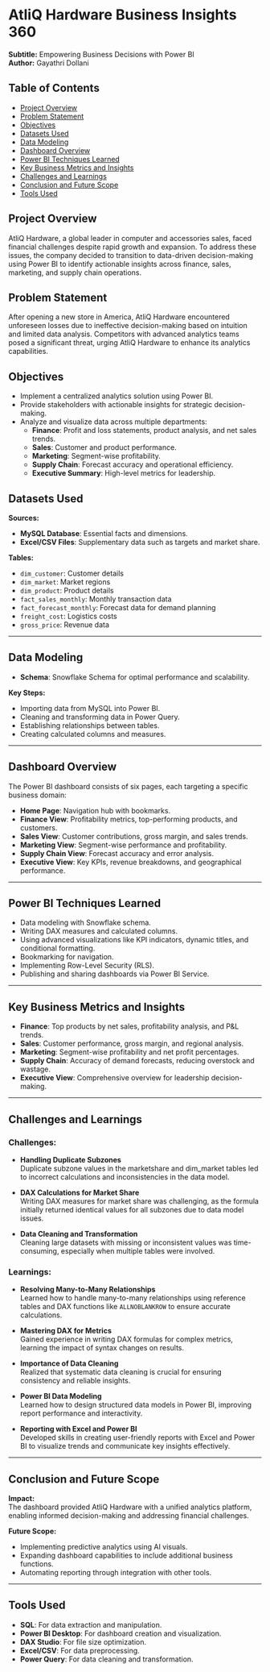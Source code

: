 # AtliQ Hardware Business Insights 360

**Subtitle:** Empowering Business Decisions with Power BI  
**Author:** Gayathri Dollani  


## Table of Contents

- [Project Overview](#project-overview)
- [Problem Statement](#problem-statement)
- [Objectives](#objectives)
- [Datasets Used](#datasets-used)
- [Data Modeling](#data-modeling)
- [Dashboard Overview](#dashboard-overview)
- [Power BI Techniques Learned](#power-bi-techniques-learned)
- [Key Business Metrics and Insights](#key-business-metrics-and-insights)
- [Challenges and Learnings](#challenges-and-learnings)
- [Conclusion and Future Scope](#conclusion-and-future-scope)
- [Tools Used](#tools-used)


## Project Overview

AtliQ Hardware, a global leader in computer and accessories sales, faced financial challenges despite rapid growth and expansion. To address these issues, the company decided to transition to data-driven decision-making using Power BI to identify actionable insights across finance, sales, marketing, and supply chain operations.


## Problem Statement

After opening a new store in America, AtliQ Hardware encountered unforeseen losses due to ineffective decision-making based on intuition and limited data analysis. Competitors with advanced analytics teams posed a significant threat, urging AtliQ Hardware to enhance its analytics capabilities.


## Objectives

- Implement a centralized analytics solution using Power BI.
- Provide stakeholders with actionable insights for strategic decision-making.
- Analyze and visualize data across multiple departments:
  - **Finance**: Profit and loss statements, product analysis, and net sales trends.
  - **Sales**: Customer and product performance.
  - **Marketing**: Segment-wise profitability.
  - **Supply Chain**: Forecast accuracy and operational efficiency.
  - **Executive Summary**: High-level metrics for leadership.


## Datasets Used

**Sources:**

- **MySQL Database**: Essential facts and dimensions.
- **Excel/CSV Files**: Supplementary data such as targets and market share.

**Tables:**

- `dim_customer`: Customer details  
- `dim_market`: Market regions  
- `dim_product`: Product details  
- `fact_sales_monthly`: Monthly transaction data  
- `fact_forecast_monthly`: Forecast data for demand planning  
- `freight_cost`: Logistics costs  
- `gross_price`: Revenue data  

---

## Data Modeling

- **Schema**: Snowflake Schema for optimal performance and scalability.

**Key Steps:**

- Importing data from MySQL into Power BI.  
- Cleaning and transforming data in Power Query.  
- Establishing relationships between tables.  
- Creating calculated columns and measures.  

---

## Dashboard Overview

The Power BI dashboard consists of six pages, each targeting a specific business domain:

- **Home Page**: Navigation hub with bookmarks.  
- **Finance View**: Profitability metrics, top-performing products, and customers.  
- **Sales View**: Customer contributions, gross margin, and sales trends.  
- **Marketing View**: Segment-wise performance and profitability.  
- **Supply Chain View**: Forecast accuracy and error analysis.  
- **Executive View**: Key KPIs, revenue breakdowns, and geographical performance.  

---

## Power BI Techniques Learned

- Data modeling with Snowflake schema.  
- Writing DAX measures and calculated columns.  
- Using advanced visualizations like KPI indicators, dynamic titles, and conditional formatting.  
- Bookmarking for navigation.  
- Implementing Row-Level Security (RLS).  
- Publishing and sharing dashboards via Power BI Service.  

---

## Key Business Metrics and Insights

- **Finance**: Top products by net sales, profitability analysis, and P&L trends.  
- **Sales**: Customer performance, gross margin, and regional analysis.  
- **Marketing**: Segment-wise profitability and net profit percentages.  
- **Supply Chain**: Accuracy of demand forecasts, reducing overstock and wastage.  
- **Executive View**: Comprehensive overview for leadership decision-making.  

---

## Challenges and Learnings

### Challenges:

- **Handling Duplicate Subzones**  
  Duplicate subzone values in the marketshare and dim_market tables led to incorrect calculations and inconsistencies in the data model.

- **DAX Calculations for Market Share**  
  Writing DAX measures for market share was challenging, as the formula initially returned identical values for all subzones due to data model issues.

- **Data Cleaning and Transformation**  
  Cleaning large datasets with missing or inconsistent values was time-consuming, especially when multiple tables were involved.

### Learnings:

- **Resolving Many-to-Many Relationships**  
  Learned how to handle many-to-many relationships using reference tables and DAX functions like `ALLNOBLANKROW` to ensure accurate calculations.

- **Mastering DAX for Metrics**  
  Gained experience in writing DAX formulas for complex metrics, learning the impact of syntax changes on results.

- **Importance of Data Cleaning**  
  Realized that systematic data cleaning is crucial for ensuring consistency and reliable insights.

- **Power BI Data Modeling**  
  Learned how to design structured data models in Power BI, improving report performance and interactivity.

- **Reporting with Excel and Power BI**  
  Developed skills in creating user-friendly reports with Excel and Power BI to visualize trends and communicate key insights effectively.

---

## Conclusion and Future Scope

**Impact:**  
The dashboard provided AtliQ Hardware with a unified analytics platform, enabling informed decision-making and addressing financial challenges.

**Future Scope:**

- Implementing predictive analytics using AI visuals.  
- Expanding dashboard capabilities to include additional business functions.  
- Automating reporting through integration with other tools.  

---

## Tools Used

- **SQL**: For data extraction and manipulation.  
- **Power BI Desktop**: For dashboard creation and visualization.  
- **DAX Studio**: For file size optimization.  
- **Excel/CSV**: For data preprocessing.  
- **Power Query**: For data cleaning and transformation.  

